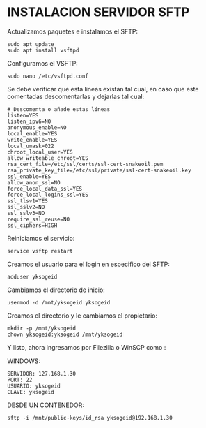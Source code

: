 # INSTALACION SERVIDOR SFTP

Actualizamos paquetes e instalamos el SFTP:

```shell
sudo apt update
sudo apt install vsftpd
```

Configuramos el VSFTP:

```shell
sudo nano /etc/vsftpd.conf
```

Se debe verificar que esta lineas existan tal cual, en caso que este comentadas descomentarlas y dejarlas tal cual:

```shell
# Descomenta o añade estas líneas
listen=YES
listen_ipv6=NO
anonymous_enable=NO
local_enable=YES
write_enable=YES
local_umask=022
chroot_local_user=YES
allow_writeable_chroot=YES
rsa_cert_file=/etc/ssl/certs/ssl-cert-snakeoil.pem
rsa_private_key_file=/etc/ssl/private/ssl-cert-snakeoil.key
ssl_enable=YES
allow_anon_ssl=NO
force_local_data_ssl=YES
force_local_logins_ssl=YES
ssl_tlsv1=YES
ssl_sslv2=NO
ssl_sslv3=NO
require_ssl_reuse=NO
ssl_ciphers=HIGH

```

Reiniciamos el servicio:

```shell
service vsftp restart
```

Creamos el usuario para el login en especifico del SFTP:

```shell
adduser yksogeid
```

Cambiamos el directorio de inicio:

```shell
usermod -d /mnt/yksogeid yksogeid
```

Creamos el directorio y le cambiamos el propietario:

```shell
mkdir -p /mnt/yksogeid
chown yksogeid:yksogeid /mnt/yksogeid

```

Y listo, ahora ingresamos por Filezilla o WinSCP como :

WINDOWS:

```shell
SERVIDOR: 127.168.1.30
PORT: 22
USUARIO: yksogeid
CLAVE: yksogeid
```

DESDE UN CONTENEDOR:

```shell
sftp -i /mnt/public-keys/id_rsa yksogeid@192.168.1.30
```
